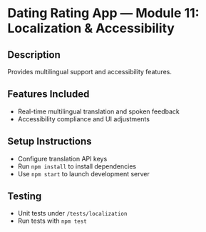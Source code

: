 # Dating Rating App — Module 11: Localization & Accessibility

## Description  
Provides multilingual support and accessibility features.

## Features Included  
- Real-time multilingual translation and spoken feedback  
- Accessibility compliance and UI adjustments  

## Setup Instructions  
- Configure translation API keys  
- Run `npm install` to install dependencies  
- Use `npm start` to launch development server

## Testing  
- Unit tests under `/tests/localization`  
- Run tests with `npm test`
